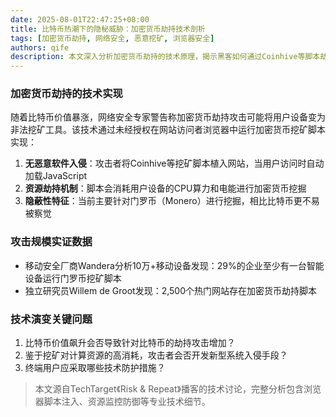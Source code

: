 ```yaml
---
date: 2025-08-01T22:47:25+08:00
title: 比特币热潮下的隐秘威胁：加密货币劫持技术剖析
tags: [加密货币劫持, 网络安全, 恶意挖矿, 浏览器安全]
authors: qife
description: 本文深入分析加密货币劫持的技术原理，揭示黑客如何通过Coinhive等脚本劫持用户浏览器算力进行门罗币挖矿，探讨比特币价格飙升背景下该攻击手法的演变趋势及防御措施。
---
```


### 加密货币劫持的技术实现
随着比特币价值暴涨，网络安全专家警告称加密货币劫持攻击可能将用户设备变为非法挖矿工具。该技术通过未经授权在网站访问者浏览器中运行加密货币挖矿脚本实现：

1. **无恶意软件入侵**：攻击者将Coinhive等挖矿脚本植入网站，当用户访问时自动加载JavaScript
2. **资源劫持机制**：脚本会消耗用户设备的CPU算力和电能进行加密货币挖掘
3. **隐蔽性特征**：当前主要针对门罗币（Monero）进行挖掘，相比比特币更不易被察觉

### 攻击规模实证数据
- 移动安全厂商Wandera分析10万+移动设备发现：29%的企业至少有一台智能设备运行门罗币挖矿脚本
- 独立研究员Willem de Groot发现：2,500个热门网站存在加密货币劫持脚本

### 技术演变关键问题
1. 比特币价值飙升会否导致针对比特币的劫持攻击增加？
2. 鉴于挖矿对计算资源的高消耗，攻击者会否开发新型系统入侵手段？
3. 终端用户应采取哪些技术防护措施？

> 本文源自TechTarget《Risk & Repeat》播客的技术讨论，完整分析包含浏览器脚本注入、资源监控防御等专业技术细节。
